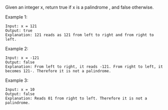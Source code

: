 Given an integer x, return true if x is a
palindrome
, and false otherwise.

 

Example 1:
```
Input: x = 121
Output: true
Explanation: 121 reads as 121 from left to right and from right to left.
```

Example 2:
```
Input: x = -121
Output: false
Explanation: From left to right, it reads -121. From right to left, it becomes 121-. Therefore it is not a palindrome.
```

Example 3:
```
Input: x = 10
Output: false
Explanation: Reads 01 from right to left. Therefore it is not a palindrome.
```